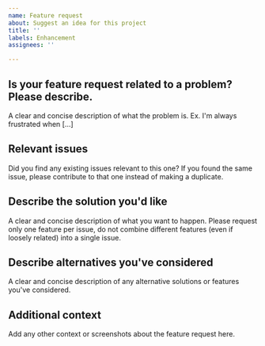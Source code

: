 ```yaml
---
name: Feature request
about: Suggest an idea for this project
title: ''
labels: Enhancement
assignees: ''

---
```


## Is your feature request related to a problem? Please describe.
A clear and concise description of what the problem is. Ex. I'm always frustrated when [...]

## Relevant issues
Did you find any existing issues relevant to this one? If you found the same issue, please contribute to that one instead of making a duplicate.

## Describe the solution you'd like
A clear and concise description of what you want to happen. Please request only one feature per issue, do not combine different features (even if loosely related) into a single issue.

## Describe alternatives you've considered
A clear and concise description of any alternative solutions or features you've considered.

## Additional context
Add any other context or screenshots about the feature request here.

